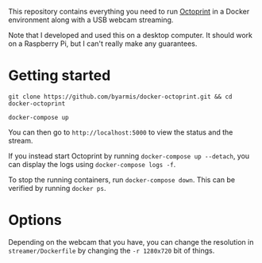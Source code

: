 This repository contains everything you need to run [Octoprint](https://github.com/foosel/OctoPrint) in a Docker environment along with a USB webcam streaming.

Note that I developed and used this on a desktop computer.  It should work on a Raspberry Pi, but I can't really make any guarantees.

# Getting started

```
git clone https://github.com/byarmis/docker-octoprint.git && cd docker-octoprint

docker-compose up
```

You can then go to `http://localhost:5000` to view the status and the stream.

If you instead start Octoprint by running `docker-compose up --detach`, you can display the logs using `docker-compose logs -f`.

To stop the running containers, run `docker-compose down`.  This can be verified by running `docker ps`.

# Options

Depending on the webcam that you have, you can change the resolution in `streamer/Dockerfile` by changing the `-r 1280x720` bit of things.

